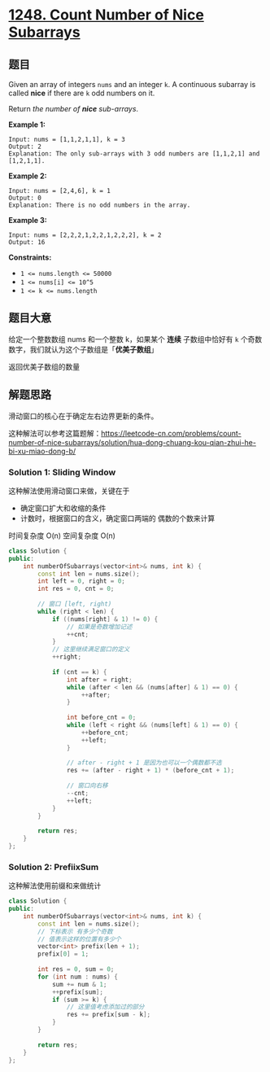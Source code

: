 # [1248. Count Number of Nice Subarrays](https://leetcode-cn.com/problems/count-number-of-nice-subarrays/)

## 题目

Given an array of integers `nums` and an integer `k`. A continuous subarray is called **nice** if there are `k` odd numbers on it.

Return *the number of **nice** sub-arrays*.

 

**Example 1:**

```
Input: nums = [1,1,2,1,1], k = 3
Output: 2
Explanation: The only sub-arrays with 3 odd numbers are [1,1,2,1] and [1,2,1,1].
```

**Example 2:**

```
Input: nums = [2,4,6], k = 1
Output: 0
Explanation: There is no odd numbers in the array.
```

**Example 3:**

```
Input: nums = [2,2,2,1,2,2,1,2,2,2], k = 2
Output: 16
```

 

**Constraints:**

- `1 <= nums.length <= 50000`
- `1 <= nums[i] <= 10^5`
- `1 <= k <= nums.length`

## 题目大意

给定一个整数数组 nums 和一个整数 k，如果某个 **连续** 子数组中恰好有 `k` 个奇数数字，我们就认为这个子数组是「**优美子数组**」

返回优美子数组的数量

## 解题思路

滑动窗口的核心在于确定左右边界更新的条件。

这种解法可以参考这篇题解：https://leetcode-cn.com/problems/count-number-of-nice-subarrays/solution/hua-dong-chuang-kou-qian-zhui-he-bi-xu-miao-dong-b/



### Solution 1: Sliding Window

这种解法使用滑动窗口来做，关键在于

* 确定窗口扩大和收缩的条件
* 计数时，根据窗口的含义，确定窗口两端的 偶数的个数来计算

时间复杂度 O(n) 空间复杂度 O(n)

```c++
class Solution {
public:
    int numberOfSubarrays(vector<int>& nums, int k) {
        const int len = nums.size();
        int left = 0, right = 0;
        int res = 0, cnt = 0;
        
        // 窗口 [left, right)
        while (right < len) {
            if ((nums[right] & 1) != 0) {
                // 如果是奇数增加记述
                ++cnt;
            }
            // 这里继续满足窗口的定义
            ++right;
            
            if (cnt == k) {
                int after = right;
                while (after < len && (nums[after] & 1) == 0) {
                    ++after;
                }
                
                int before_cnt = 0;
                while (left < right && (nums[left] & 1) == 0) {
                    ++before_cnt;
                    ++left;
                }
                
                // after - right + 1 是因为也可以一个偶数都不选
                res += (after - right + 1) * (before_cnt + 1);
                
                // 窗口向右移
                --cnt;
                ++left;
            }
        }
        
        return res;
    }
};
```

### Solution 2: PrefiixSum 

这种解法使用前缀和来做统计

````c++
class Solution {
public:
    int numberOfSubarrays(vector<int>& nums, int k) {
        const int len = nums.size();
        // 下标表示 有多少个奇数
        // 值表示这样的位置有多少个
        vector<int> prefix(len + 1);
        prefix[0] = 1;
        
        int res = 0, sum = 0;
        for (int num : nums) {
            sum += num & 1;
            ++prefix[sum];
            if (sum >= k) {
                // 这里值考虑添加过的部分
                res += prefix[sum - k];
            }
        }
        
        return res;
    }
};
````

